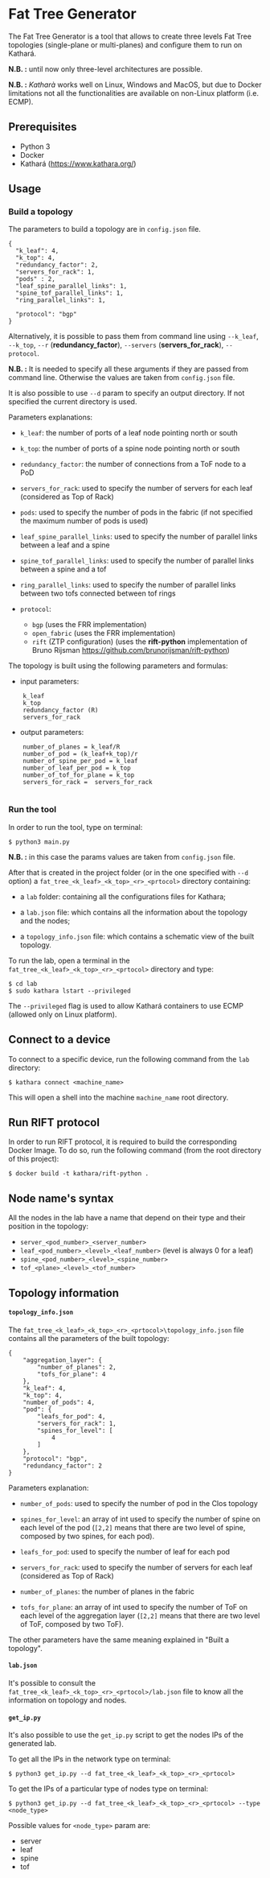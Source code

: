 # Fat Tree Generator
The Fat Tree Generator is a tool that allows to create three levels Fat Tree
topologies (single-plane or multi-planes) and configure them to run on Kathará. 

**N.B. :** until now only three-level architectures are possible.

**N.B. :** _Katharà_ works well on Linux, Windows and MacOS, but due to Docker limitations not all the functionalities
are available on non-Linux platform (i.e. ECMP).


## Prerequisites

- Python 3
- Docker
- Kathará (https://www.kathara.org/)

## Usage 

### Build a topology 

The parameters to build a topology are in `config.json` file.

```
{
  "k_leaf": 4,
  "k_top": 4,
  "redundancy_factor": 2,
  "servers_for_rack": 1,
  "pods" : 2,
  "leaf_spine_parallel_links": 1, 
  "spine_tof_parallel_links": 1, 
  "ring_parallel_links": 1,
  
  "protocol": "bgp"
}
```

Alternatively, it is possible to pass them from command line using `--k_leaf`, `--k_top`, `--r`
(__redundancy_factor__), `--servers` (__servers_for_rack__), `--protocol`.

**N.B. :** It is needed to specify all these arguments if they are passed from command line.
Otherwise the values are taken from `config.json` file.

It is also possible to use `--d` param to specify an output directory. If not specified the current
directory is used.  

Parameters explanations: 

- `k_leaf`: the number of ports of a leaf node pointing north or south

- `k_top`: the number of ports of a spine node pointing north or south

- `redundancy_factor`: the number of connections from a ToF node to a PoD

- `servers_for_rack`: used to specify the number of servers for each leaf 
  (considered as Top of Rack)
  
- `pods`: used to specify the number of pods in the fabric (if not specified the maximum number of pods is used)

- `leaf_spine_parallel_links`: used to specify the number of parallel links between a leaf and a spine

- `spine_tof_parallel_links`: used to specify the number of parallel links between a spine and a tof

- `ring_parallel_links`: used to specify the number of parallel links between two tofs connected between tof rings

- `protocol`: 
    - `bgp` (uses the FRR implementation)
    - `open_fabric` (uses the FRR implementation)
    - `rift` (ZTP configuration) (uses the **rift-python** implementation
       of Bruno Rijsman https://github.com/brunorijsman/rift-python)
       
The topology is built using the following parameters and formulas: 
- input parameters:
```
    k_leaf
    k_top
    redundancy_factor (R)
    servers_for_rack
```
- output parameters: 
``` 
    number_of_planes = k_leaf/R
    number_of_pod = (k_leaf+k_top)/r
    number_of_spine_per_pod = k_leaf
    number_of_leaf_per_pod = k_top
    number_of_tof_for_plane = k_top
    servers_for_rack =  servers_for_rack
       
```
       
       
### Run the tool 

In order to run the tool, type on terminal: 

```
$ python3 main.py
```

**N.B. :** in this case the params values are taken from `config.json` file. 

After that is created in the project folder (or in the one specified with `--d` option) a
`fat_tree_<k_leaf>_<k_top>_<r>_<prtocol>` directory containing: 

- a `lab` folder: containing all the configurations files for Kathara; 

- a `lab.json` file: which contains all the information about
the topology and the nodes;

- a `topology_info.json` file: which contains a schematic view of the built topology. 

To run the lab, open a terminal in the `fat_tree_<k_leaf>_<k_top>_<r>_<prtocol>` directory and type: 

```
$ cd lab
$ sudo kathara lstart --privileged 
```

The `--privileged` flag is used to allow Kathará containers to use ECMP (allowed only on Linux platform). 

## Connect to a device

To connect to a specific device, run the following command from the `lab` directory:

```
$ kathara connect <machine_name>
```

This will open a shell into the machine `machine_name` root directory.

## Run RIFT protocol

In order to run RIFT protocol, it is required to build the corresponding Docker Image. 
To do so, run the following command (from the root directory of this project):

```
$ docker build -t kathara/rift-python .
```

## Node name's syntax

All the nodes in the lab have a name that depend on their type and their
position in the topology: 
- `server_<pod_number>_<server_number>`
- `leaf_<pod_number>_<level>_<leaf_number>` (level is always 0 for a leaf)
- `spine_<pod_number>_<level>_<spine_number>`
- `tof_<plane>_<level>_<tof_number>`


## Topology information

#### `topology_info.json`

The `fat_tree_<k_leaf>_<k_top>_<r>_<prtocol>\topology_info.json` file contains all the parameters of the built topology: 
```
{
    "aggregation_layer": {
        "number_of_planes": 2,
        "tofs_for_plane": 4
    },
    "k_leaf": 4,
    "k_top": 4,
    "number_of_pods": 4,
    "pod": {
        "leafs_for_pod": 4,
        "servers_for_rack": 1,
        "spines_for_level": [
            4
        ]
    },
    "protocol": "bgp",
    "redundancy_factor": 2
}
```

Parameters explanation: 
- `number_of_pods`: used to specify the number of pod in the Clos topology 

- `spines_for_level`: an array of int used to specify the number of spine on each
  level of the pod (`[2,2]` means that there are two level of spine, composed
   by two spines, for each pod). 

- `leafs_for_pod`: used to specify the number of leaf for each pod 

- `servers_for_rack`: used to specify the number of servers for each leaf 
  (considered as Top of Rack)

- `number_of_planes`: the number of planes in the fabric
  
- `tofs_for_plane`: an array of int used to specify the number of ToF on each level
  of the aggregation layer (`[2,2]` means that there are two level of ToF, composed
   by two ToF). 

The other parameters have the same meaning explained in "Built a topology".


#### `lab.json`

It's possible to consult the `fat_tree_<k_leaf>_<k_top>_<r>_<prtocol>/lab.json` file to know all the information on
topology and nodes. 

#### `get_ip.py`
It's also possible to use the `get_ip.py` script to get the nodes IPs 
of the generated lab. 

To get all the IPs in the network type on terminal: 
```
$ python3 get_ip.py --d fat_tree_<k_leaf>_<k_top>_<r>_<prtocol>
```

To get the IPs of a particular type of nodes type on terminal: 
```
$ python3 get_ip.py --d fat_tree_<k_leaf>_<k_top>_<r>_<prtocol> --type <node_type>
```
Possible values for `<node_type>` param are: 
 - server
 - leaf
 - spine 
 - tof


